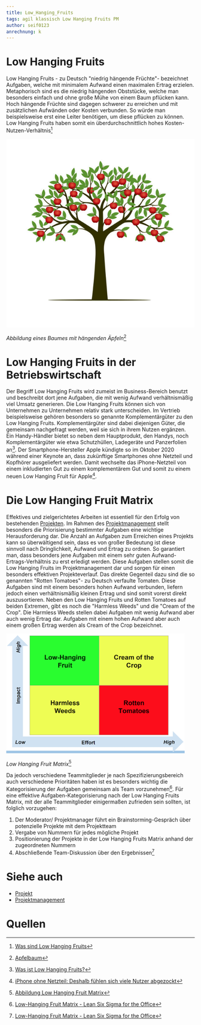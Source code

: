 ```yaml
---
title: Low_Hanging_Fruits
tags: agil klassisch Low Hanging Fruits PM
author: seif0123
anrechnung: k 
---
```






# Low Hanging Fruits

Low Hanging Fruits - zu Deutsch "niedrig hängende Früchte"- bezeichnet Aufgaben, welche mit minimalem Aufwand einen maximalen Ertrag erzielen. Metaphorisch sind es die niedrig hängenden Obststücke, welche man besonders einfach und ohne große Mühe von einem Baum pflücken kann. Hoch hängende Früchte sind dagegen schwerer zu erreichen und mit zusätzlichen Aufwänden oder Kosten verbunden. So würde man beispielsweise erst eine Leiter benötigen, um diese pflücken zu können.
Low Hanging Fruits haben somit ein überdurchschnittlich hohes Kosten-Nutzen-Verhältnis[^1] 

![Baum mit low hanging fruits](Low_Hanging_Fruits/istockphoto-981592510-612x612.jpg)

*Abbildung eines Baumes mit hängenden Äpfeln*[^5]

# Low Hanging Fruits in der Betriebswirtschaft

Der Begriff Low Hanging Fruits wird zumeist im Business-Bereich benutzt und beschreibt dort jene Aufgaben, die mit wenig Aufwand verhältnismäßig viel Umsatz generieren. Die Low Hanging Fruits können sich von Unternehmen zu Unternehmen relativ stark unterscheiden. Im Vertrieb beispielsweise gehören besonders so genannte Komplementärgüter zu den Low Hanging Fruits. Komplementärgüter sind dabei diejenigen Güter, die gemeinsam nachgefragt werden, weil sie sich in ihrem Nutzen ergänzen. Ein Handy-Händler bietet so neben dem Hauptprodukt, den Handys, noch Komplementärgüter wie etwa Schutzhüllen, Ladegeräte und Panzerfolien an[^2]. 
Der Smartphone-Hersteller Apple kündigte so im Oktober 2020 während einer  Keynote  an, dass zukünftige Smartphones ohne Netzteil und Kopfhörer ausgeliefert werden. Damit wechselte das iPhone-Netzteil von einem inkludierten Gut zu einem komplementärem Gut und somit zu einem neuen Low Hanging Fruit für Apple[^3].

# Die Low Hanging Fruit Matrix

Effektives und zielgerichtetes Arbeiten ist essentiell für den Erfolg von bestehenden [Projekten](https://github.com/jonaskarg187/ManagingProjectsSuccessfully.github.io/blob/main/kb/Projekt.md). Im Rahmen des [Projektmanagement](https://github.com/FCN478/ManagingProjectsSuccessfully.github.io/blob/main/kb/Projektmanagement.md) stellt besonders die Priorisierung bestimmter Aufgaben eine wichtige Herausforderung dar. Die Anzahl an Aufgaben zum Erreichen eines Projekts kann so überwältigend sein, dass es von großer Bedeutung ist diese sinnvoll nach Dringlichkeit, Aufwand und Ertrag zu ordnen. So garantiert man, dass besonders jene Aufgaben mit einem sehr guten Aufwand-Ertrags-Verhältnis zu erst erledigt werden. Diese Aufgaben stellen somit die Low Hanging Fruits im Projektmanagement dar und sorgen für einen besonders effektiven Projekteverlauf.
Das direkte Gegenteil dazu sind die so genannten "Rotten Tomatoes"- zu Deutsch verfaulte Tomaten. Diese Aufgaben sind mit einem besonders hohen Aufwand verbunden, liefern jedoch einen verhältnismäßig kleinen Ertrag und sind somit vorerst direkt auszusortieren. 
  Neben den Low Hanging Fruits und Rotten Tomatoes auf beiden Extremen, gibt es noch die "Harmless Weeds" und die "Cream of the Crop".
Die Harmless Weeds stellen dabei Aufgaben mit wenig Aufwand aber auch wenig Ertrag dar. Aufgaben mit einem hohen Aufwand aber auch einem großen Ertrag werden als Cream of the Crop bezeichnet. 

![Low Hanging Fruit Matrix](Low_Hanging_Fruits/neuMSP.png)

*Low Hanging Fruit Matrix*[^6]



Da jedoch verschiedene Teammitglieder je nach Spezifizierungsbereich auch verschiedene Prioritäten haben ist es besonders wichtig die Kategorisierung der Aufgaben gemeinsam als Team vorzunehmen[^4]. Für eine effektive Aufgaben-Kategorisierung nach der Low Hanging Fruits Matrix, mit der alle Teammitglieder einigermaßen zufrieden sein sollten, ist folglich vorzugehen: 

1. Der Moderator/ Projektmanager führt ein Brainstorming-Gespräch über potenzielle Projekte mit dem Projektteam
2. Vergabe von Nummern für jedes mögliche Projekt 
3. Positionierung der Projekte in der Low Hanging Fruits Matrix anhand der zugeordneten Nummern
4. Abschließende Team-Diskussion über den Ergebnissen[^4]

# Siehe auch

* [Projekt](https://github.com/jonaskarg187/ManagingProjectsSuccessfully.github.io/blob/main/kb/Projekt.md)
* [Projektmanagement](https://github.com/FCN478/ManagingProjectsSuccessfully.github.io/blob/main/kb/Projektmanagement.md)


# Quellen

[^1]: [Was sind Low Hanging Fruits](https://www.advidera.com/glossar/low-hanging-fruits/)
[^2]: [Was ist Low Hanging Fruits?](https://www.onlinesolutionsgroup.de/blog/glossar/l/low-hanging-fruits/)
[^3]: [iPhone ohne Netzteil: Deshalb fühlen sich viele Nutzer abgezockt](https://www.maclife.de/news/iphone-ohne-netzteil-deshalb-fuehlen-sich-viele-nutzer-abgezockt-mac-life-100117824.html)
[^4]: [Low-Hanging Fruit Matrix - Lean Six Sigma for the Office](https://theleansixsigmaoffice.com/2017/03/18/low-hanging-fruit-matrix/)
[^5]: [Apfelbaum](https://www.istockphoto.com/de/grafiken/apfelbaum)
[^6]: [Abbildung Low Hanging Fruit Matrix](https://www.einstein1.net/low-hanging-fruits/)
